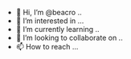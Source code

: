 - 👋 Hi, I’m @beacro ..
- 👀 I’m interested in ...
- 🌱 I’m currently learning ..
- 💞️ I’m looking to collaborate on ..
- 📫 How to reach ...

<!---
beacro/beacro is a ✨ special ✨ repository because its `README.md` (this file) appears on your GitHub profile.
You can click the Preview link to take a look at your changes.
--->
